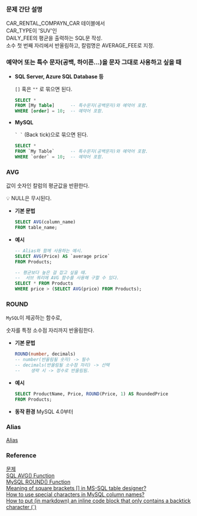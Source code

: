 ### 문제 간단 설명
CAR_RENTAL_COMPAYN_CAR 테이블에서<br>
CAR_TYPE이 'SUV'인<br>
DAILY_FEE의 평균을 출력하는 SQL문 작성.<br>
소수 첫 번째 자리에서 반올림하고, 칼럼명은 AVERAGE_FEE로 지정.<br>

### 예약어 또는 특수 문자(공백, 하이픈...)을 문자 그대로 사용하고 싶을 때

- **SQL Server, Azure SQL Database 등**
    
    `[]` 혹은 `""` 로 묶으면 된다.
    
    ```sql
    SELECT *
    FROM [My Table]      -- 특수문자(공백문자)와 예약어 포함.
    WHERE [order] = 10;  -- 예약어 포함.
    ```
    
- **MySQL**
    
    `` ` ` `` (Back tick)으로 묶으면 된다.
    
    ```sql
    SELECT *
    FROM `My Table`      -- 특수문자(공백문자)와 예약어 포함.
    WHERE `order` = 10;  -- 예약어 포함.
    ```

### AVG
값이 숫자인 칼럼의 평균값을 반환한다.

<aside>
💡 NULL은 무시된다.

</aside>

- **기본 문법**
    
    ```sql
    SELECT AVG(column_name)
    FROM table_name;
    ```
    
- **예시**
    ```sql
    -- Alias와 함께 사용하는 예시.
    SELECT AVG(Price) AS `average price`
    FROM Products;
    
    -- 평균보다 높은 걸 잡고 싶을 때.
    --  서브 쿼리에 AVG 함수를 사용해 구할 수 있다.
    SELECT * FROM Products
    WHERE price > (SELECT AVG(price) FROM Products);
    ```
    

### ROUND
`MySQL`이 제공하는 함수로,

숫자를 특정 소수점 자리까지 반올림한다.

- **기본 문법**
    ```sql
    ROUND(number, decimals)
    -- number(반올림될 숫자) -> 필수
    -- decimals(반올림될 소수점 자리) -> 선택
    --    생략 시 -> 정수로 반올림됨.
    ```
    
- **예시**
    ```sql
    SELECT ProductName, Price, ROUND(Price, 1) AS RoundedPrice
    FROM Products;
    ```
    
- **동작 환경**
    MySQL 4.0부터

### Alias
[Alias](https://github.com/gitubanana/SQL_study/tree/main/select/12%EC%84%B8_%EC%9D%B4%ED%95%98%EC%9D%B8_%EC%97%AC%EC%9E%90_%ED%99%98%EC%9E%90_%EB%AA%A9%EB%A1%9D_%EC%B6%9C%EB%A0%A5%ED%95%98%EA%B8%B0#alias)

### Reference
[문제](https://school.programmers.co.kr/learn/courses/30/lessons/151136)<br>
[SQL AVG() Function](https://www.w3schools.com/sql/sql_avg.asp)<br>
[MySQL ROUND() Function](https://www.w3schools.com/sql/func_mysql_round.asp)<br>
[Meaning of square brackets [] in MS-SQL table designer?](https://stackoverflow.com/questions/9917196/meaning-of-square-brackets-in-ms-sql-table-designer)<br>
[How to use special characters in MySQL column names?](https://stackoverflow.com/questions/17951180/how-to-use-special-characters-in-mysql-column-names)<br>
[How to put (in markdown) an inline code block that only contains a backtick character (`)](https://stackoverflow.com/questions/55586867/how-to-put-in-markdown-an-inline-code-block-that-only-contains-a-backtick-char)<br>
